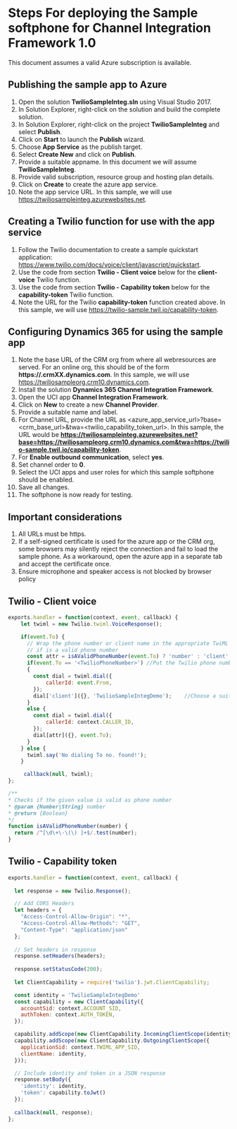 # Steps For deploying the Sample softphone for Channel Integration Framework 1.0

This document assumes a valid Azure subscription is available.

## Publishing the sample app to Azure

1. Open the solution **TwilioSampleInteg.sln** using Visual Studio 2017.
2. In Solution Explorer, right-click on the solution and build the complete solution.
3. In Solution Explorer, right-click on the project **TwilioSampleInteg**  and select **Publish**.
4. Click on **Start** to launch the **Publish** wizard.
5. Choose **App Service** as the publish target.
6. Select **Create New** and click on **Publish**.
7. Provide a suitable appname. In this document we will assume **TwilioSampleInteg**.
8. Provide valid subscription, resource group and hosting plan details.
9. Click on **Create** to create the azure app service.
10. Note the app service URL. In this sample, we will use https://twiliosampleinteg.azurewebsites.net.

## Creating a Twilio function for use with the app service

1. Follow the Twilio documentation to create a sample quickstart application: https://www.twilio.com/docs/voice/client/javascript/quickstart.
2. Use the code from section **Twilio - Client voice** below for the **client-voice** Twilio function.
3. Use the code from section **Twilio - Capability token** below for the **capability-token** Twilio function.
4. Note the URL for the Twilio **capability-token** function created above. In this sample, we will use https://twilio-sample.twil.io/capability-token.

## Configuring Dynamics 365 for using the sample app

1. Note the base URL of the CRM org from where all webresources are served. For an online org, this should be of the form **https://<orgname>.crmXX.dynamics.com**. In this sample, we will use https://twiliosampleorg.crm10.dynamics.com.
2. Install the solution **Dynamics 365 Channel Integration Framework**.
3. Open the UCI app **Channel Integration Framework**.
4. Click on **New** to create a new **Channel Provider**.
5. Provide a suitable name and label.
6. For Channel URL, provide the URL as <azure_app_service_url>?base=<crm_base_url>&twa=<twilio_capability_token_url>. In this sample, the URL would be **https://twiliosampleinteg.azurewebsites.net?base=https://twiliosampleorg.crm10.dynamics.com&twa=https://twilio-sample.twil.io/capability-token**.
7. For **Enable outbound communication**, select **yes**.
8. Set channel order to **0**.
9. Select the UCI apps and user roles for which this sample softphone should be enabled.
10. Save all changes.
11. The softphone is now ready for testing.

## Important considerations

1. All URLs must be https.
2. If a self-signed certificate is used for the azure app or the CRM org, some browsers may silently reject the connection and fail to load the sample phone. As a workaround, open the azure app in a separate tab and accept the certificate once.
3. Ensure microphone and speaker access is not blocked by browser policy

## Twilio - Client voice

```JavaScript
exports.handler = function(context, event, callback) {
    let twiml = new Twilio.twiml.VoiceResponse();

    if(event.To) {
      // Wrap the phone number or client name in the appropriate TwiML verb
      // if is a valid phone number
      const attr = isAValidPhoneNumber(event.To) ? 'number' : 'client';
      if(event.To == '<TwilioPhoneNumber>')	//Put the Twilio phone number to be used for this sample here
      {
        const dial = twiml.dial({
            callerId: event.From,
        });
        dial['client']({}, 'TwilioSampleIntegDemo');    //Choose a suitable client name here
      }
      else {
        const dial = twiml.dial({
            callerId: context.CALLER_ID,
        });
        dial[attr]({}, event.To);
      }
    } else {
      twiml.say('No dialing To no. found!');
    }

     callback(null, twiml);
};

/**
* Checks if the given value is valid as phone number
* @param {Number|String} number
* @return {Boolean}
*/
function isAValidPhoneNumber(number) {
  return /^[\d\+\-\(\) ]+$/.test(number);
}
```

## Twilio - Capability token

```JavaScript
exports.handler = function(context, event, callback) {
  
  let response = new Twilio.Response();

  // Add CORS Headers
  let headers = {
    "Access-Control-Allow-Origin": "*",
    "Access-Control-Allow-Methods": "GET",
    "Content-Type": "application/json"
  };
    
  // Set headers in response
  response.setHeaders(headers);
  
  response.setStatusCode(200);
  
  let ClientCapability = require('twilio').jwt.ClientCapability;

  const identity = 'TwilioSampleIntegDemo'
  const capability = new ClientCapability({
    accountSid: context.ACCOUNT_SID,
    authToken: context.AUTH_TOKEN,
  });

  capability.addScope(new ClientCapability.IncomingClientScope(identity));
  capability.addScope(new ClientCapability.OutgoingClientScope({
    applicationSid: context.TWIML_APP_SID,
    clientName: identity,
  }));

  // Include identity and token in a JSON response
  response.setBody({
    'identity': identity,
    'token': capability.toJwt()
  });
  
  callback(null, response);
};
```

